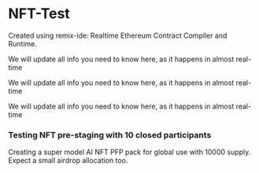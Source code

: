 # NFT-Test

Created using remix-ide: Realtime Ethereum Contract Compiler and Runtime.

We will update all info you need to know here, as it happens in almost real-time

We will update all info you need to know here, as it happens in almost real-time

We will update all info you need to know here, as it happens in almost real-time

### Testing NFT pre-staging with 10 closed participants 

Creating a super model AI NFT PFP pack for global use with 10000 supply. Expect a small airdrop allocation too. 

